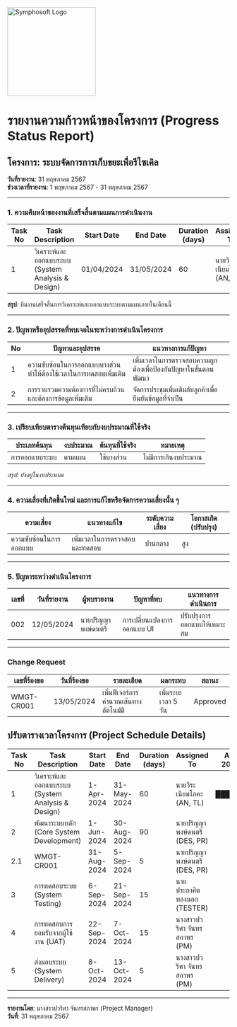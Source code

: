 <img src="https://www.symphosoft.com/logo/symphosoftLogo.png" alt="Symphosoft Logo" width="200"/>

# รายงานความก้าวหน้าของโครงการ (Progress Status Report)

## โครงการ: ระบบจัดการการเก็บขยะเพื่อรีไซเคิล
**วันที่รายงาน**: 31 พฤษภาคม 2567  
**ช่วงเวลาที่รายงาน**: 1 พฤษภาคม 2567 - 31 พฤษภาคม 2567

---

### 1. ความคืบหน้าของงานที่เสร็จสิ้นตามแผนการดำเนินงาน

| Task No | Task Description                                 | Start Date   | End Date     | Duration (days) | Assigned To                    | Progress |
|---------|--------------------------------------------------|--------------|--------------|-----------------|--------------------------------|----------|
| 1       | วิเคราะห์และออกแบบระบบ (System Analysis & Design) | 01/04/2024   | 31/05/2024   | 60              | นายวีระ เนียมโภคะ (AN, TL)    | 100%     |

**สรุป**: ทีมงานเสร็จสิ้นการวิเคราะห์และออกแบบระบบตามแผนภายในเดือนนี้

---

### 2. ปัญหาหรืออุปสรรคที่พบเจอในระหว่างการดำเนินโครงการ

| No | ปัญหาและอุปสรรค                                     | แนวทางการแก้ปัญหา                                       |
|----|------------------------------------------------------|--------------------------------------------------------|
| 1  | ความซับซ้อนในการออกแบบบางส่วนทำให้ต้องใช้เวลาในการทดสอบเพิ่มเติม | เพิ่มเวลาในการตรวจสอบความถูกต้องเพื่อป้องกันปัญหาในขั้นตอนพัฒนา |
| 2  | การรวบรวมความต้องการที่ไม่ครบถ้วนและต้องการข้อมูลเพิ่มเติม | จัดการประชุมเพิ่มเติมกับลูกค้าเพื่อยืนยันข้อมูลที่จำเป็น |

---

### 3. เปรียบเทียบตารางต้นทุนเทียบกับงบประมาณที่ใช้จริง
| ประเภทต้นทุน | งบประมาณ | ต้นทุนที่ใช้จริง | หมายเหตุ |
|---------------|----------|----------------|---------|
| การออกแบบระบบ | ตามแผน | ใช้บางส่วน | ไม่มีการเกินงบประมาณ |

*สรุป: ยังอยู่ในงบประมาณ*

---

### 4. ความเสี่ยงที่เกิดขึ้นใหม่ และการแก้ไขหรือจัดการความเสี่ยงนั้น ๆ
| ความเสี่ยง | แนวทางแก้ไข | ระดับความเสี่ยง | โอกาสเกิด (ปรับปรุง) |
|------------|-------------|-----------------|--------------------|
| ความซับซ้อนในการออกแบบ | เพิ่มเวลาในการตรวจสอบและทดสอบ | ปานกลาง | สูง |

---

### 5. ปัญหาระหว่างดำเนินโครงการ
| เลขที่ | วันที่รายงาน | ผู้พบรายงาน | ปัญหาที่พบ | แนวทางการดำเนินการ |
|--------|--------------|-------------|------------|---------------------|
| 002    | 12/05/2024   | นายปริญญา พงษ์ดนตรี | การเปลี่ยนแปลงการออกแบบ UI | ปรับปรุงการออกแบบให้เหมาะสม |

---

### Change Request
| เลขที่ร้องขอ | วันที่ร้องขอ | รายละเอียด | ผลกระทบ | สถานะ |
|--------------|--------------|------------|----------|-------|
| WMGT-CR001   | 13/05/2024   | เพิ่มฟีเจอร์การคำนวณเส้นทางอัตโนมัติ | เพิ่มระยะเวลา 5 วัน | Approved |  


## ปรับตารางเวลาโครงการ (Project Schedule Details)

| Task No | Task Description                                 | Start Date   | End Date     | Duration (days) | Assigned To                         | Apr 2024 | May 2024 | Jun 2024 | Jul 2024 | Aug 2024 | Sep 2024 | Oct 2024 |
|---------|---------------------------------------------------|--------------|--------------|-----------------|-------------------------------------|----------|----------|----------|----------|----------|----------|----------|
| 1       | วิเคราะห์และออกแบบระบบ (System Analysis & Design) | 1-Apr-2024   | 31-May-2024  | 60              | นายวีระ เนียมโภคะ (AN, TL)          | ██████   | ██████   |          |          |          |          |          |
| 2       | พัฒนาระบบหลัก (Core System Development)          | 1-Jun-2024   | 30-Aug-2024  | 90              | นายปริญญา พงษ์ดนตรี (DES, PR)       |          |          | ██████   | ██████   | ██████   |          |          |
| 2.1     | WMGT-CR001                                        | 31-Aug-2024  | 5-Sep-2024   | 5               | นายปริญญา พงษ์ดนตรี (DES, PR)       |          |          |          |          |          | █        |          |
| 3       | การทดสอบระบบ (System Testing)                    | 6-Sep-2024   | 21-Sep-2024  | 15              | นายประกาศิต ทองนอก (TESTER)         |          |          |          |          |          | ███      |          |
| 4       | การทดสอบการยอมรับจากผู้ใช้งาน (UAT)              | 22-Sep-2024  | 7-Oct-2024   | 15              | นางสาวปวริศา จันทรสถาพร (PM)       |          |          |          |          |          | ███      |          |
| 5       | ส่งมอบระบบ (System Delivery)                     | 8-Oct-2024   | 13-Oct-2024  | 5               | นางสาวปวริศา จันทรสถาพร (PM)       |          |          |          |          |          |          | █        |  

---

**รายงานโดย**: นางสาวปวริศา จันทรสถาพร (Project Manager)  
**วันที่**: 31 พฤษภาคม 2567

